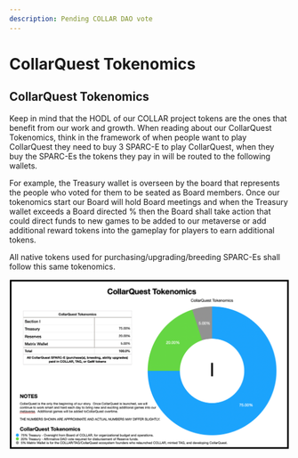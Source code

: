```yaml
---
description: Pending COLLAR DAO vote
---
```


# CollarQuest Tokenomics

## CollarQuest Tokenomics

Keep in mind that the HODL of our COLLAR project tokens are the ones that benefit from our work and growth.  When reading about our CollarQuest Tokenomics, think in the framework of when people want to play CollarQuest they need to buy 3 SPARC-E to play CollarQuest, when they buy the SPARC-Es the tokens they pay in will be routed to the following wallets. &#x20;

For example, the Treasury wallet is overseen by the board that represents the people who voted for them to be seated as Board members.  Once our tokenomics start our Board will hold Board meetings and when the Treasury wallet exceeds a Board directed % then the Board shall take action that could direct funds to new games to be added to our metaverse or add additional reward tokens into the gameplay for players to earn additional tokens.

All native tokens used for purchasing/upgrading/breeding SPARC-Es shall follow this same tokenomics.

![](<../../.gitbook/assets/Screen Shot 2021-11-07 at 9.57.45 AM.png>)
